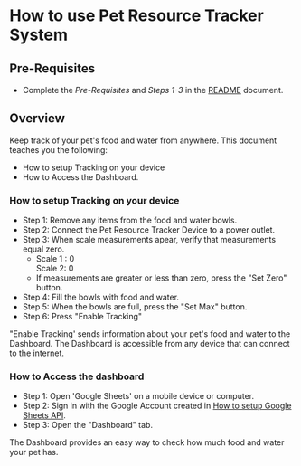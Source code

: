 # How to use Pet Resource Tracker System

## Pre-Requisites
* Complete the _Pre-Requisites_ and _Steps 1-3_ in the [README](./README.md) document.

## Overview

Keep track of your pet's food and water from anywhere. This document teaches you the following:

*   How to setup Tracking on your device
*   How to Access the Dashboard.


### How to setup Tracking on your device

*   Step 1: Remove any items from the food and water bowls. 
*   Step 2: Connect the Pet Resource Tracker Device to a power outlet. 
*   Step 3: When scale measurements apear, verify that measurements equal zero. 
    *   Scale 1 : 0  
    	Scale 2: 0
    *   If measurements are greater or less than zero, press the "Set Zero" button. 
*   Step 4: Fill the bowls with food and water. 
*   Step 5: When the bowls are full, press the "Set Max" button. 
*   Step 6: Press "Enable Tracking"

"Enable Tracking' sends information about your pet's food and water to the Dashboard. The Dashboard is accessible from any device that can connect to the internet. 

### How to Access the dashboard

* Step 1: Open 'Google Sheets' on a mobile device or computer.
* Step 2: Sign in with the Google Account created in [How to setup Google Sheets API](/API%20Setup/how%20to%20setup%20google%20sheets%20api.md). 
* Step 3: Open the "Dashboard" tab.


The Dashboard provides an easy way to check how much food and water your pet has.
